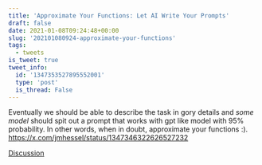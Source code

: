 ```yaml
---
title: 'Approximate Your Functions: Let AI Write Your Prompts'
draft: false
date: 2021-01-08T09:24:48+00:00
slug: '202101080924-approximate-your-functions'
tags:
  - tweets
is_tweet: true
tweet_info:
  id: '1347353527895552001'
  type: 'post'
  is_thread: False
---
```




Eventually we should be able to describe the task in gory details and *some model* should spit out a prompt that works with gpt like model with 95% probability. In other words, when in doubt, approximate your functions :). <https://x.com/jmhessel/status/1347346322626527232>

[Discussion](https://x.com/sytelus/status/1347353527895552001)
